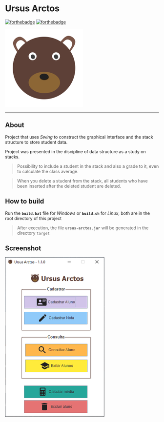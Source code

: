 # Ursus Arctos

[![forthebadge](https://forthebadge.com/images/badges/reading-6th-grade-level.svg)](https://forthebadge.com) [![forthebadge](https://forthebadge.com/images/badges/powered-by-electricity.svg)](https://forthebadge.com)

![logotipo](img/logo_256.png)

-----

## About

Project that uses _Swing_ to construct the graphical interface and the stack structure to store student data.

Project was presented in the discipline of data structure as a study on stacks.

> Possibility to include a student in the stack and also a grade to it, even to calculate the class average.

> When you delete a student from the stack, all students who have been inserted after the deleted student are deleted.

## How to build

Run the __`build.bat`__ file for _Windows_ or __`build.sh`__ for _Linux_, both are in the root directory of this project

> After execution, the file __`ursus-arctos.jar`__ will be generated in the directory `target`

## Screenshot

![screenshot](img/screenshot.png)